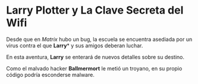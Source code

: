 # Larry Plotter y La Clave Secreta del Wifi

Desde que en *Matrix* hubo un bug, la escuela se encuentra asediada por un virus contra el que **Larry*** y sus amigos deberan luchar.

En esta aventura, **Larry** se enterará de nuevos detalles sobre su destino.

Como el malvado hacker **Ballmermort** le metió un troyano, en su propio código podría esconderse malware.
